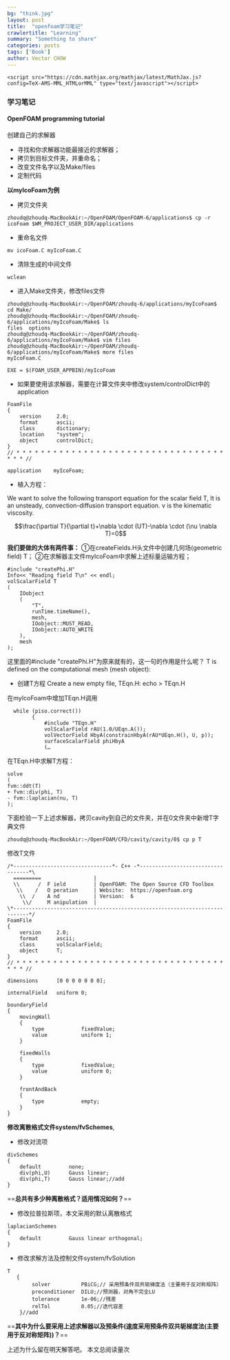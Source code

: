 ```yaml
---
bg: "think.jpg"
layout: post
title:  "openfoam学习笔记"
crawlertitle: "Learning"
summary: "Something to share"
categories: posts
tags: ['Book']
author: Vector CHOW
---
```

<script type="text/x-mathjax-config">
    MathJax.Hub.Config({
      tex2jax: {
        skipTags: ['script', 'noscript', 'style', 'textarea', 'pre'],
        inlineMath: [['$','$']]
      }
    });
  </script>
    <script src="https://cdn.mathjax.org/mathjax/latest/MathJax.js?config=TeX-AMS-MML_HTMLorMML" type="text/javascript"></script>
<script async src="//dn-lbstatics.qbox.me/busuanzi/2.3/busuanzi.pure.mini.js"></script> 
### 学习笔记
#### OpenFOAM programming tutorial
创建自己的求解器

+ 寻找和你求解器功能最接近的求解器；
+ 拷贝到目标文件夹，并重命名；
+ 改变文件名字以及Make/files
+ 定制代码

**以myIcoFoam为例**

+ 拷贝文件夹
```
zhoudq@zhoudq-MacBookAir:~/OpenFOAM/OpenFOAM-6/applications$ cp -r icoFoam $WM_PROJECT_USER_DIR/applications
```
+ 重命名文件
```
mv icoFoam.C myIcoFoam.C
```
+ 清除生成的中间文件
```
wclean
```

+ 进入Make文件夹，修改files文件

```
zhoudq@zhoudq-MacBookAir:~/OpenFOAM/zhoudq-6/applications/myIcoFoam$ cd Make/
zhoudq@zhoudq-MacBookAir:~/OpenFOAM/zhoudq-6/applications/myIcoFoam/Make$ ls
files  options
zhoudq@zhoudq-MacBookAir:~/OpenFOAM/zhoudq-6/applications/myIcoFoam/Make$ vim files 
zhoudq@zhoudq-MacBookAir:~/OpenFOAM/zhoudq-6/applications/myIcoFoam/Make$ more files 
myIcoFoam.C

EXE = $(FOAM_USER_APPBIN)/myIcoFoam
```

+ 如果要使用该求解器，需要在计算文件夹中修改system/controlDict中的application

```
FoamFile
{
    version     2.0;
    format      ascii;
    class       dictionary;
    location    "system";
    object      controlDict;
}
// * * * * * * * * * * * * * * * * * * * * * * * * * * * * * * * * * * * * * //

application    myIcoFoam;
```

+ 植入方程：

We want to solve the following transport equation for the scalar field T, It is an unsteady, convection-diffusion transport equation. ν is the kinematic viscosity.

$$\frac{\partial T}{\partial t}+\nabla \cdot (UT)-\nabla \cdot (\nu \nabla T)=0$$

**我们要做的大体有两件事：**
①在createFields.H头文件中创建几何场(geometric field) T；
②在求解器主文件myIcoFoam中求解上述标量运输方程；

```
#include "createPhi.H"
Info<< "Reading field T\n" << endl;
volScalarField T
(
    IOobject
    (
        "T",
        runTime.timeName(),
        mesh,
        IOobject::MUST_READ,
        IOobject::AUTO_WRITE
    ),
    mesh
);
```
这里面的#include "createPhi.H"为原来就有的，这一句的作用是什么呢？
T is defined on the computational mesh (mesh object):

+ 创建T方程
Create a new empty file, TEqn.H:  echo > TEqn.H 

在myIcoFoam中增加TEqn.H调用

```
  while (piso.correct())
        {
            #include "TEqn.H"
            volScalarField rAU(1.0/UEqn.A());
            volVectorField HbyA(constrainHbyA(rAU*UEqn.H(), U, p));
            surfaceScalarField phiHbyA
            (…
```

在TEqn.H中求解T方程：

```
solve
(
fvm::ddt(T)
+ fvm::div(phi, T)
- fvm::laplacian(nu, T)
);
```

下面检验一下上述求解器，拷贝cavity到自己的文件夹，并在0文件夹中新增T字典文件
```
zhoudq@zhoudq-MacBookAir:~/OpenFOAM/CFD/cavity/cavity/0$ cp p T
```
修改T文件
```
/*--------------------------------*- C++ -*----------------------------------*\
  =========                 |
  \\      /  F ield         | OpenFOAM: The Open Source CFD Toolbox
   \\    /   O peration     | Website:  https://openfoam.org
    \\  /    A nd           | Version:  6
     \\/     M anipulation  |
\*---------------------------------------------------------------------------*/
FoamFile
{
    version     2.0;
    format      ascii;
    class       volScalarField;
    object      T;
}
// * * * * * * * * * * * * * * * * * * * * * * * * * * * * * * * * * * * * * //

dimensions      [0 0 0 0 0 0 0];

internalField   uniform 0;

boundaryField
{
    movingWall
    {
        type            fixedValue;
        value           uniform 1;
    }

    fixedWalls
    {
        type            fixedValue;
        value           uniform 0;
    }

    frontAndBack
    {
        type            empty;
    }
}
```

**修改离散格式文件system/fvSchemes**,
+ 修改对流项
```
divSchemes
{
    default         none;
    div(phi,U)      Gauss linear;
    div(phi,T)      Gauss linear;//add
}
```
==**总共有多少种离散格式？适用情况如何？**==

+ 修改拉普拉斯项，本文采用的默认离散格式
```
laplacianSchemes
{
    default         Gauss linear orthogonal;
}
```

+ 修改求解方法及控制文件system/fvSolution
```
T
   {
        solver          PBiCG;// 采用预条件双共轭梯度法（主要用于反对称矩阵）
        preconditioner  DILU;//预测器，对角不完全LU
        tolerance       1e-06;//残差
        relTol          0.05;//迭代容差
    }//add
```

==**其中为什么要采用上述求解器以及预条件(速度采用预条件双共轭梯度法(主要用于反对称矩阵))？**==

上述为什么留在明天解答吧。
 <span id="busuanzi_container_page_pv">
  本文总阅读量<span id="busuanzi_value_page_pv"></span>次
</span>

